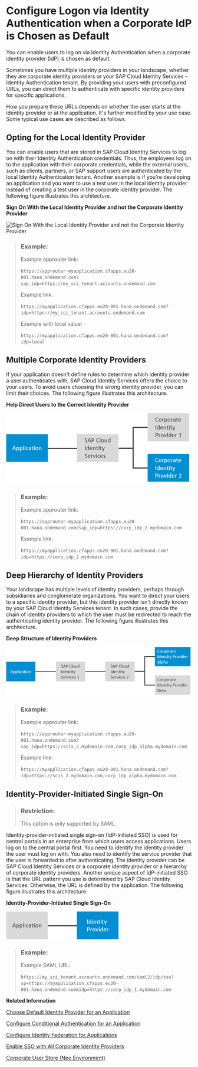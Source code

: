 <!-- loio3a3bf9bcbee748dc88ca122469193b54 -->

# Configure Logon via Identity Authentication when a Corporate IdP is Chosen as Default

You can enable users to log on via Identity Authentication when a corporate identity provider \(IdP\) is chosen as default.

Sometimes you have multiple identity providers in your landscape, whether they are corporate identity providers or your SAP Cloud Identity Services - Identity Authentication tenant. By providing your users with preconfigured URLs, you can direct them to authenticate with specific identity providers for specific applications.

How you prepare these URLs depends on whether the user starts at the identity provider or at the application. It's further modified by your use case. Some typical use cases are described as follows.



<a name="loio3a3bf9bcbee748dc88ca122469193b54__d50e27"/>

## Opting for the Local Identity Provider

You can enable users that are stored in SAP Cloud Identity Services to log on with their Identity Authentication credentials. Thus, the employees log on to the application with their corporate credentials, while the external users, such as clients, partners, or SAP support users are authenticated by the local Identity Authentication tenant. Another example is if you're developing an application and you want to use a test user in the local identity provider instead of creating a test user in the corporate identity provider. The following figure illustrates this architecture.

  
  
**Sign On With the Local Identity Provider and not the Corporate Identity Provider**

![](images/Local_Sign_On_52ae59d.png "Sign On With the Local Identity Provider and not the Corporate Identity
					Provider")

> ### Example:  
> Example approuter link:
> 
> `https://approuter-myapplication.cfapps.eu20-001.hana.ondemand.com?sap_idp=https://my_sci_tenant.accounts.ondemand.com`
> 
> Example link:
> 
> `https://myapplication.cfapps.eu20-001.hana.ondemand.com?idp=https://my_sci_tenant.accounts.ondemand.com`
> 
> Example with local value:
> 
> `https://myapplication.cfapps.eu20-001.hana.ondemand.com?idp=local`



<a name="loio3a3bf9bcbee748dc88ca122469193b54__d50e75"/>

## Multiple Corporate Identity Providers

If your application doesn't define rules to determine which identity provider a user authenticates with, SAP Cloud Identity Services offers the choice to your users. To avoid users choosing the wrong identity provider, you can limit their choices. The following figure illustrates this architecture.

  
  
**Help Direct Users to the Correct Identity Provider**

![](images/Multiple_Identity_Providers_2d59bbc.png "Help Direct Users to the Correct Identity Provider")

> ### Example:  
> Example approuter link:
> 
> `https://approuter-myapplication.cfapps.eu20-001.hana.ondemand.com?sap_idp=https://corp_idp_2.mydomain.com`
> 
> Example link:
> 
> `https://myapplication.cfapps.eu20-001.hana.ondemand.com?idp=https://corp_idp_2.mydomain.com`



<a name="loio3a3bf9bcbee748dc88ca122469193b54__d50e111"/>

## Deep Hierarchy of Identity Providers

Your landscape has multiple levels of identity providers, perhaps through subsidiaries and conglomerate organizations. You want to direct your users to a specific identity provider, but this identity provider isn't directly known by your SAP Cloud Identity Services tenant. In such cases, provide the chain of identity providers to which the user must be redirected to reach the authenticating identity provider. The following figure illustrates this architecture.

  
  
**Deep Structure of Identity Providers**

![](images/Deep_Structure_of_Identity_Providers_a66a68c.png "Deep Structure of Identity Providers")

> ### Example:  
> Example approuter link:
> 
> `https://approuter-myapplication.cfapps.eu20-001.hana.ondemand.com?sap_idp=https://scis_2.mydomain.com,corp_idp_alpha.mydomain.com`
> 
> Example link:
> 
> `https://myapplication.cfapps.eu20-001.hana.ondemand.com?idp=https://scis_2.mydomain.com,corp_idp_alpha.mydomain.com`



<a name="loio3a3bf9bcbee748dc88ca122469193b54__d50e148"/>

## Identity-Provider-Initiated Single Sign-On

> ### Restriction:  
> This option is only supported by SAML.

Identity-provider-initiated single sign-on \(IdP-initiated SSO\) is used for central portals in an enterprise from which users access applications. Users log on to the central portal first. You need to identify the identity provider the user must log on with. You also need to identify the service provider that the user is forwarded to after authenticating. The identity provider can be SAP Cloud Identity Services or a corporate identity provider or a hierarchy of corporate identity providers. Another unique aspect of IdP-initiated SSO is that the URL pattern you use is determined by SAP Cloud Identity Services. Otherwise, the URL is defined by the application. The following figure illustrates this architecture.

  
  
**Identity-Provider-Initiated Single Sign-On**

![](images/IdP-Initiated_SSO_7d739e6.png "Identity-Provider-Initiated Single Sign-On")

> ### Example:  
> Example SAML URL:
> 
> `https://my_sci_tenant.accounts.ondemand.com/saml2/idp/sso?sp=https://myapplication.cfapps.eu20-001.hana.ondemand.com&idp=https://corp_idp_1.mydomain.com`

**Related Information**  


[Choose Default Identity Provider for an Application](choose-default-identity-provider-for-an-application-e9d8274.md "You choose between a local identity provider and a corporate identity provider to be the default identity provider for your application.")

[Configure Conditional Authentication for an Application](configure-conditional-authentication-for-an-application-0143dce.md "Tenant administrator can define rules for authenticating identity provider according to email domain, user type, user group, and IP range (specified in CIDR notation).")

[Configure Identity Federation for Applications](configure-identity-federation-for-applications-1e8e34e.md "Tenant administrator can enable identity federation for an application to override the identity federation settings on the configured corporate identity provider for the application.")

[Enable SSO with All Corporate Identity Providers](enable-sso-with-all-corporate-identity-providers-f7ec8d2.md "Tenant administrators can enable IdP-initiated Single Sign-On (SSO) from all configured corporate identity providers (IdPs).")

[Corporate User Store \(Neo Environment\)](corporate-user-store-neo-environment-461d71c.md#loio461d71c148594608b9c8b6d016e0a0c5 "Configure corporate user store for applications in the Neo environment to allow users to users to authenticate with their corporate credentials, without the need to use another set of credentials for their cloud access.")

